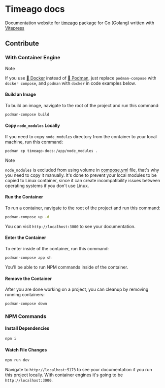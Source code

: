 # Timeago docs
Documentation website for [timeago](https://github.com/SerhiiCho/timeago) package for Go (Golang) written with [Vitepress](https://vitepress.dev/)

## Contribute
### With Container Engine
> [!NOTE]
> If you use [🐳 Docker](https://app.docker.com/) instead of [🦦 Podman](https://podman.io/), just replace `podman-compose` with `docker compose`, and `podman` with `docker` in code examples below.

#### Build an Image
To build an image, navigate to the root of the project and run this command:
```bash
podman-compose build
```

#### Copy `node_modules` Locally
If you need to copy `node_modules` directory from the container to your local machine, run this command:
```bash
podman cp timeago-docs:/app/node_modules .
```

> [!NOTE]
> `node_modules` is excluded from using volume in [compose.yml](compose.yml) file, that's why you need to copy it manually. It's done to prevent your local modules to be copied to Linux container, since it can create incompatibility issues between operating systems if you don't use Linux.

#### Run the Container
To run a container, navigate to the root of the project and run this command:
```bash
podman-compose up -d
```

You can visit `http://localhost:3000` to see your documentation.

#### Enter the Container
To enter inside of the container, run this command:
```bash
podman-compose app sh
```

You'll be able to run NPM commands inside of the container.

#### Remove the Container
After you are done working on a project, you can cleanup by removing running containers:
```bash
podman-compose down
```

### NPM Commands
#### Install Dependencies
```bash
npm i
```

#### Watch File Changes
```bash
npm run dev
```

Navigate to `http://localhost:5173` to see your documentation if you run this project locally. With container engines it's going to be `http://localhost:3000`.
